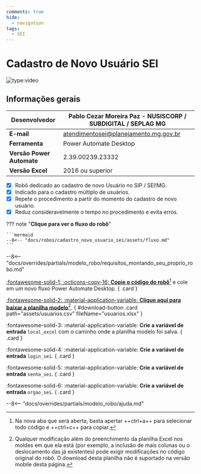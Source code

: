 ```yaml
---
comments: true
hide:
  - navigation
tags:
  - SEI
---
```


# Cadastro de Novo Usuário SEI

![type:video](https://www.youtube.com/embed/2fA7HXFZ7vs)

## Informações gerais

| **Desenvolvedor**| Pablo Cezar Moreira Paz - NUSISCORP / SUBDIGITAL / SEPLAG MG |
| ----------- | ------------------------------------ |
| **E-mail**       | atendimentosei@planejamento.mg.gov.br|
| **Ferramenta**    | Power Automate Desktop |
| **Versão Power Automate**    | 2.39.00239.23332 |
| **Versão Excel**    | 2016 ou superior |

- [x] Robô dedicado ao cadastro de novo Usuário no SIP / SEI!MG.
- [x] Indicado para o cadastro múltiplo de usuários.
- [x] Repete o procedimento a partir do momento do cadastro de novo usuário.
- [x] Reduz consideravelmente o tempo no procedimento e evita erros.

??? note "**Clique para ver o fluxo do robô**"

    ```mermaid
    --8<-- "docs/robos/cadastro_novo_usuario_sei/assets/fluxo.md"
    ```

--8<-- "docs/overrides/partials/modelo_robo/requisitos_montando_seu_proprio_robo.md"

<div class="grid" markdown>

[:fontawesome-solid-1: :octicons-copy-16: __Copie o código do robô__](https://raw.githubusercontent.com/automatiza-mg/biblioteca-de-robos/main/robos/site/cadastro_novo_usuario_sei.md)[^1] e cole em um novo fluxo Power Automate Desktop.
{ .card }

[:fontawesome-solid-2: :material-application-variable: __Clique aqui para baixar a planilha modelo__](javascript:void(0);)[^2].
{ #download-button .card path="assets/usuarios.csv" fileName="usuarios.xlsx" }

:fontawesome-solid-3: :material-application-variable: __Crie a variável de entrada__ `local_excel` com o caminho onde a planilha modelo foi salva.
{ .card }

:fontawesome-solid-4: :material-application-variable: __Crie a variável de entrada__ `login_sei`.
{ .card }

:fontawesome-solid-5: :material-application-variable: __Crie a variável de entrada__ `senha_sei`.
{ .card }

:fontawesome-solid-6: :material-application-variable: __Crie a variável de entrada__ `orgao_sei`.
{ .card }

</div>

--8<-- "docs/overrides/partials/modelo_robo/ajuda.md"

[^1]: Na nova aba que será aberta, basta apertar ++ctrl+a++ para selecionar todo código e ++ctrl+c++ para copiar.
[^2]: Qualquer modificação além do preenchimento da planilha Excel nos moldes em que ela está (por exemplo, a inclusão de mais colunas ou o deslocamento das já existentes) pode exigir modificações no código original do robô. O download desta planilha não é suportado na versão mobile desta página.

